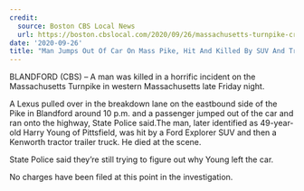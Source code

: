 ```yaml
---
credit:
  source: Boston CBS Local News
  url: https://boston.cbslocal.com/2020/09/26/massachusetts-turnpike-crash-man-killed-harry-young-blandford/
date: '2020-09-26'
title: "Man Jumps Out Of Car On Mass Pike, Hit And Killed By SUV And Truck"
---
```

BLANDFORD (CBS) – A man was killed in a horrific incident on the Massachusetts Turnpike in western Massachusetts late Friday night.

A Lexus pulled over in the breakdown lane on the eastbound side of the Pike in Blandford around 10 p.m. and a passenger jumped out of the car and ran onto the highway, State Police said.The man, later identified as 49-year-old Harry Young of Pittsfield, was hit by a Ford Explorer SUV and then a Kenworth tractor trailer truck. He died at the scene.

State Police said they’re still trying to figure out why Young left the car.

No charges have been filed at this point in the investigation.
